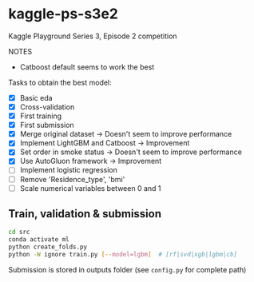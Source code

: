 # kaggle-ps-s3e2

Kaggle Playground Series 3, Episode 2 competition

NOTES

* Catboost default seems to work the best

Tasks to obtain the best model:

* [x] Basic eda
* [x] Cross-validation
* [x] First training
* [x] First submission
* [x] Merge original dataset -> Doesn't seem to improve performance
* [x] Implement LightGBM and Catboost -> Improvement
* [x] Set order in smoke status -> Doesn't seem to improve performance
* [x] Use AutoGluon framework -> Improvement
* [ ] Implement logistic regression
* [ ] Remove 'Residence_type', 'bmi'
* [ ] Scale numerical variables between 0 and 1

## Train, validation & submission

```bash
cd src
conda activate ml
python create_folds.py
python -W ignore train.py [--model=lgbm]  # [rf|svd|xgb|lgbm|cb]
```

Submission is stored in outputs folder (see `config.py` for complete path)

